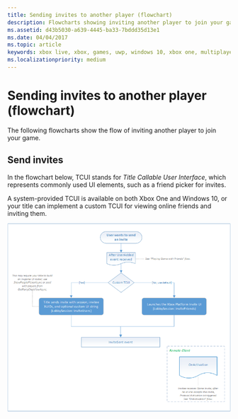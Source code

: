 ```yaml
---
title: Sending invites to another player (flowchart)
description: Flowcharts showing inviting another player to join your game.
ms.assetid: d43b5030-a639-4445-ba33-7bddd35d13e1
ms.date: 04/04/2017
ms.topic: article
keywords: xbox live, xbox, games, uwp, windows 10, xbox one, multiplayer manager, flowchart
ms.localizationpriority: medium
---
```


# Sending invites to another player (flowchart)

The following flowcharts show the flow of inviting another player to join your game.


## Send invites

In the flowchart below, TCUI stands for *Title Callable User Interface*, which represents commonly used UI elements, such as a friend picker for invites.

A system-provided TCUI is available on both Xbox One and Windows 10, or your title can implement a custom TCUI for viewing online friends and inviting them.

![SmartMatch matchmaking](../../../images/multiplayer/mpm-send-invites.png)
